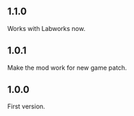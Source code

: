 ## 1.1.0

Works with Labworks now.

## 1.0.1

Make the mod work for new game patch.

## 1.0.0

First version.

